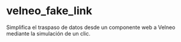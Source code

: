 # velneo_fake_link
Simplifica el traspaso de datos desde un componente web a Velneo mediante la simulación de un clic.
